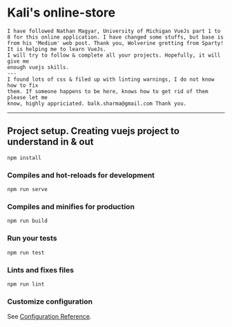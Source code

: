 # Kali's online-store

```
I have followed Nathan Magyar, University of Michigan VueJs part 1 to 8 for this online application. I have changed some stuffs, but base is from his 'Medium' web post. Thank you, Wolverine gretting from Sparty! It is helping me to learn VueJs.
I will try to follow & complete all your projects. Hopefully, it will give me
enough vuejs skills.
--- 
I found lots of css & filed up with linting warnings, I do not know how to fix
them. If someone happens to be here, knows how to get rid of them please let me 
know, highly appriciated. balk.sharma@gmail.com Thank you.
```
---
## Project setup. Creating vuejs project to understand in & out
```
npm install
```

### Compiles and hot-reloads for development
```
npm run serve
```

### Compiles and minifies for production
```
npm run build
```

### Run your tests
```
npm run test
```

### Lints and fixes files
```
npm run lint
```

### Customize configuration
See [Configuration Reference](https://cli.vuejs.org/config/).

